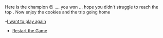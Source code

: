 Here is the champion 😉 .... you won ... hope you didn't struggle to reach the top .
Now enjoy the cookies and the trip going home 

-[I want to play again](../0/0.md)


- [Restart the Game](../WIP.md)